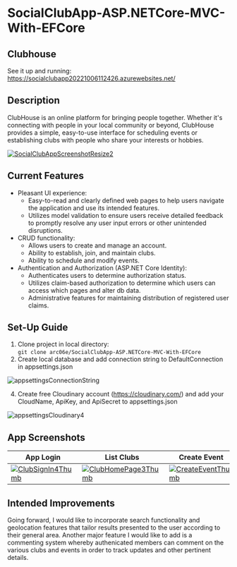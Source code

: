 # SocialClubApp-ASP.NETCore-MVC-With-EFCore

## Clubhouse
See it up and running: https://socialclubapp20221006112426.azurewebsites.net/

## Description

ClubHouse is an online platform for bringing people together. Whether it's connecting with people in your local community or beyond, ClubHouse provides a simple, easy-to-use interface for scheduling events or establishing clubs with people who share your interests or hobbies.



[![SocialClubAppScreenshotResize2](https://user-images.githubusercontent.com/91097715/195120960-f829ab91-f348-4332-8ad7-e87fa7ad5041.jpg)](https://user-images.githubusercontent.com/91097715/196818474-98f114de-98a1-4030-97a9-5d55ab07427a.jpg)
<!--


## Origin

I built this MVC ASP.NET Core app in .NET 6 in order to better acquaint myself with ASP.NET Core's Identity Framework. Through designing and building this app, I was able to learn about key features of the Identity Framework - such as authentication and authorization - and the ways in which you can restrict user access to parts of the app through assigning roles and claims in order to create a more secure app.
-->

## Current Features

 * Pleasant UI experience:
   * Easy-to-read and clearly defined web pages to help users navigate the application and use its intended features.
   * Utilizes model validation to ensure users receive detailed feedback to promptly resolve any user input errors or other unintended disruptions.
 * CRUD functionality:
   * Allows users to create and manage an account.
   * Ability to establish, join, and maintain clubs.
   * Ability to schedule and modify events. 
 * Authentication and Authorization (ASP.NET Core Identity):
   * Authenticates users to determine authorization status.
   * Utilizes claim-based authorization to determine which users can access which pages and alter db data.
   * Administrative features for maintaining distribution of registered user claims.   

<!-- * Seeds database with sample data to demonstrate app's key features. -->

## Set-Up Guide
1. Clone project in local directory:<br/>
``` git clone arc06e/SocialClubApp-ASP.NETCore-MVC-With-EFCore ```
2. Create local database and add connection string to DefaultConnection in appsettings.json

![appsettingsConnectionString](https://user-images.githubusercontent.com/91097715/195206516-5327b569-4f5f-4192-9bb9-3a5ee9f2aaf7.jpg)


4. Create free Cloudinary account (https://cloudinary.com/) and add your CloudName, ApiKey, and ApiSecret to appsettings.json 

![appsettingsCloudinary4](https://user-images.githubusercontent.com/91097715/195207067-51977ff9-bdcd-41f5-9b04-c927be7a264c.jpg)


<!-- ![appsettings json2](https://user-images.githubusercontent.com/91097715/195206015-50b89802-4b2a-4494-b872-3464d684c13a.jpg) -->


<!-- 
NEED SECTION ON HOW TO CLONE/FORK APP, CONFIGURE DB, CLOUDINARY, ETC
1. CLONE/FORK
  - CLONE PROJECT
  - *INCLUDE CODE ``` https://github.com/arc06e/SocialClubApp-ASP.NETCore-MVC-With-EFCore.git ```*
2. SET UP LOCAL DB/ADD CONNECTION STRING TO APPSETTINGS
3. CREATE CLOUDINARY ACCOUNT
-->
 









## App Screenshots

| App Login | List Clubs | Create Event | Club Details | Manage Users | Delete Event |
| ------------- | ------------- | --- | --- | --- | --- |
| [![ClubSignIn4Thumb](https://user-images.githubusercontent.com/91097715/196816616-af8442d0-c5c9-444d-a03e-5bd4b2b72ec6.jpg)](https://user-images.githubusercontent.com/91097715/196816137-84e5788c-9f54-40ca-92f1-fc48ef85c1b7.jpg) | [![ClubHomePage3Thumb](https://user-images.githubusercontent.com/91097715/196816746-283da717-53ce-48fe-b0d9-003f7705a18f.jpg)](https://user-images.githubusercontent.com/91097715/196776587-ee3ae7c7-30cd-4626-a4ac-32f91bec0bf7.jpg) | [![CreateEventThumb](https://user-images.githubusercontent.com/91097715/196817389-c65e1236-a3e9-49e9-9889-b288854a796d.jpg)](https://user-images.githubusercontent.com/91097715/196814987-aa3cf860-53ab-44db-b862-50f192fc318a.jpg) | [![ClubDetailsThumb](https://user-images.githubusercontent.com/91097715/196817397-4593979a-acc1-4ed7-88a2-c2ee745af295.jpg)](https://user-images.githubusercontent.com/91097715/196813750-8cf21289-cb16-4398-bc54-75f1d163d830.jpg) | [![ManageUsersThumb2](https://user-images.githubusercontent.com/91097715/196817559-4c2d29e4-0b95-4ea3-ab96-c3809b4eb03c.jpg)](https://user-images.githubusercontent.com/91097715/196814262-4789b657-bdc5-4a94-8fc7-33ccb704e9a0.jpg) | [![DeleteEventThumb](https://user-images.githubusercontent.com/91097715/196817580-0e100c9c-8287-4ec1-b835-42e227d0fc04.jpg)](https://user-images.githubusercontent.com/91097715/196815784-80b4542c-9ade-49e6-b07f-8a3a957df41a.jpg) |


## Intended Improvements

Going forward, I would like to incorporate search functionality and geolocation features that tailor results presented to the user according to their general area.  Another major feature I would like to add is a commenting system whereby authenicated members can comment on the various clubs and events in order to track updates and other pertinent details. 

<!--
![ClubHouseHomepage](https://user-images.githubusercontent.com/91097715/167471401-5dd897b3-23c0-4948-81b8-c46b97bf5178.JPG)

![ClubHouseListUsers](https://user-images.githubusercontent.com/91097715/167471424-463dfe25-d149-4214-b7d5-c21bb1d51fc3.JPG)


<![ClubHouseEditUser](https://user-images.githubusercontent.com/91097715/167471429-f74ae533-a31c-4fd4-882b-4a85e2734ae9.JPG)


-->
